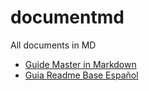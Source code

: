 # documentmd

All documents in MD

* [Guide Master in Markdown](master_in_markdown.md)
* [Guia Readme Base Español](readme_base.md)